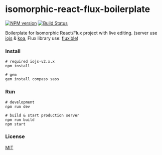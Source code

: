 # isomorphic-react-flux-boilerplate
[![NPM version](https://badge.fury.io/js/isomorphic-react-flux-boilerplate.png)](https://www.npmjs.com/package/isomorphic-react-flux-boilerplate)
[![Build Status](https://travis-ci.org/jhen0409/isomorphic-react-flux-boilerplate.svg?branch=try-travis)](https://travis-ci.org/jhen0409/isomorphic-react-flux-boilerplate)

Boilerplate for Isomorphic React/Flux project with live editing. (server use [iojs](https://github.com/iojs/io.js) & [koa](https://github.com/koajs/koa), Flux library use: [fluxible](https://github.com/yahoo/fluxible))

### Install

```
# required iojs-v2.x.x
npm install

# gem
gem install compass sass
```

### Run

```
# development
npm run dev

# build & start production server
npm run build
npm start
```

### License

[MIT](LICENSE)